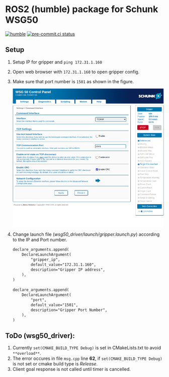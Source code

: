# ROS2 (humble) package for Schunk WSG50

[![humble](https://github.com/prachandabhanu/wsg50_ros/actions/workflows/build.yml/badge.svg)](https://github.com/prachandabhanu/wsg50_ros/actions/workflows/build.yml)  [![pre-commit.ci status](https://results.pre-commit.ci/badge/github/prachandabhanu/wsg50_ros/humble.svg)](https://results.pre-commit.ci/latest/github/prachandabhanu/wsg50_ros/humble)

## Setup
1. Setup IP for gripper and `ping 172.31.1.160`
2. Open web browser with `172.31.1.160` to open gripper config.  
3. Make sure that port number is `1501` as shown in the figure. 

    <img align="center" src="./docs/images/gripper_config.png" alt="Gripper Configuration" width="600" />
4. Change launch file (*wsg50_driver/launch/gripper.launch.py*) according to the IP and Port number.

    ```
    declare_arguments.append(
        DeclareLaunchArgument(
            "gripper_ip",
            default_value="172.31.1.160",
            description="Gripper IP address",
        ),
    )

    declare_arguments.append(
        DeclareLaunchArgument(
            "port",
            default_value="1501",
            description="Gripper Port Number",
        ),
    )
    ```

## ToDo (wsg50_driver):
1. Currently `set(CMAKE_BUILD_TYPE Debug)` is set in CMakeLists.txt to avoid `**overload**`. 
2. The error occures in file `msg.cpp` line **62**, if `set(CMAKE_BUILD_TYPE Debug)` is not set or cmake build type is *Release*.
3. Client goal response is not called until timer is cancelled. 